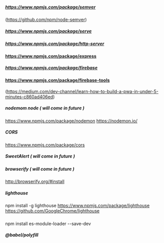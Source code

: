 ##### https://www.npmjs.com/package/semver
(https://github.com/npm/node-semver)

##### https://www.npmjs.com/package/serve

##### https://www.npmjs.com/package/http-server

#### https://www.npmjs.com/package/express

##### https://www.npmjs.com/package/firebase

#### https://www.npmjs.com/package/firebase-tools
(https://medium.com/dev-channel/learn-how-to-build-a-pwa-in-under-5-minutes-c860ad406ed)

##### nodemom node ( will come in future )
https://www.npmjs.com/package/nodemon
https://nodemon.io/

##### CORS 
https://www.npmjs.com/package/cors

##### SweetAlert ( will come in future )

##### browserify ( will come in future )
http://browserify.org/#install

##### lighthouse
npm install -g lighthouse
https://www.npmjs.com/package/lighthouse
https://github.com/GoogleChrome/lighthouse

#####  
npm install es-module-loader --save-dev

##### @babel/polyfill 

#####
